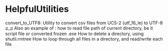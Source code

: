 # HelpfulUtilities

convert_to_UTF8:
	Utility to convert csv files from UCS-2 (utf_16_le) to UTF-8 ಥ_ಥ
	Also an example of :
		how to read file path of current directory, be it script file or converted frozen .exe
		How to delete a directory, using shutil.rmtree
		How to loop through all files in a directory, and read/write each file
